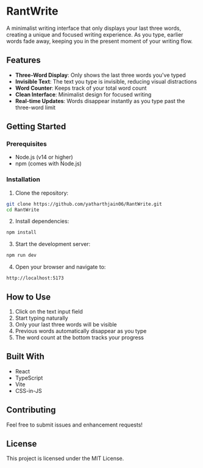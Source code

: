# RantWrite

A minimalist writing interface that only displays your last three words, creating a unique and focused writing experience. As you type, earlier words fade away, keeping you in the present moment of your writing flow.

## Features

- **Three-Word Display**: Only shows the last three words you've typed
- **Invisible Text**: The text you type is invisible, reducing visual distractions
- **Word Counter**: Keeps track of your total word count
- **Clean Interface**: Minimalist design for focused writing
- **Real-time Updates**: Words disappear instantly as you type past the three-word limit

## Getting Started

### Prerequisites

- Node.js (v14 or higher)
- npm (comes with Node.js)

### Installation

1. Clone the repository:
```bash
git clone https://github.com/yatharthjain06/RantWrite.git
cd RantWrite
```

2. Install dependencies:
```bash
npm install
```

3. Start the development server:
```bash
npm run dev
```

4. Open your browser and navigate to:
```
http://localhost:5173
```

## How to Use

1. Click on the text input field
2. Start typing naturally
3. Only your last three words will be visible
4. Previous words automatically disappear as you type
5. The word count at the bottom tracks your progress

## Built With

- React
- TypeScript
- Vite
- CSS-in-JS

## Contributing

Feel free to submit issues and enhancement requests!

## License

This project is licensed under the MIT License.